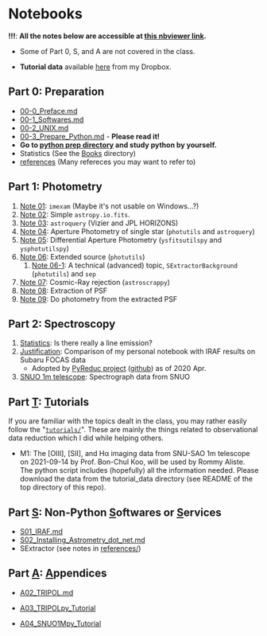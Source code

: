 # Notebooks

**!!!**: **All the notes below are accessible at [this nbviewer link](https://nbviewer.jupyter.org/github/ysbach/SNU_AOclass/tree/master/Notebooks/).**

* Some of Part 0, S, and A are not covered in the class.

* **Tutorial data** available [here](https://www.dropbox.com/sh/3a1j3495o08yweh/AACSPhIhLwut38yYX8mjvX3ka?dl=0) from my Dropbox.



## Part 0: Preparation

* [00-0_Preface.md](00-0_Preface.md)
* [00-1_Softwares.md](00-1_Softwares.md)
* [00-2_UNIX.md](00-2_UNIX.md)
* [00-3_Prepare_Python.md](00-3_Prepare_Python.md) - **Please read it!**
* **Go to [python prep directory](python_prep) and study python by yourself.**
* Statistics (See the [Books](../Books) directory)
* [references](references/) (Many refereces you may want to refer to)



## Part 1: Photometry

1. [Note 01](https://nbviewer.jupyter.org/github/ysbach/SNU_AOclass/blob/master/Notebooks/01-imexam.ipynb): ``imexam`` (Maybe it's not usable on Windows...?)
2. [Note 02](https://nbviewer.jupyter.org/github/ysbach/SNU_AOclass/blob/master/Notebooks/02-Opening_FITS.ipynb): Simple ``astropy.io.fits``.
3. [Note 03](https://nbviewer.jupyter.org/github/ysbach/SNU_AOclass/blob/master/Notebooks/03-Query.ipynb): `astroquery` (Vizier and JPL HORIZONS)
4. [Note 04](https://nbviewer.jupyter.org/github/ysbach/SNU_AOclass/blob/master/Notebooks/04-Aperture_Phot_01.ipynb): Aperture Photometry of single star (`photutils` and `astroquery`)
5. [Note 05](https://nbviewer.jupyter.org/github/ysbach/SNU_AOclass/blob/master/Notebooks/05-Differential_Phot.ipynb): Differential Aperture Photometry (`ysfitsutilspy` and `ysphotutilspy`)
6. [Note 06](https://nbviewer.jupyter.org/github/ysbach/SNU_AOclass/blob/master/Notebooks/06-Extended_Sources.ipynb): Extended source (``photutils``)
   1. [Note 06-1](https://nbviewer.jupyter.org/github/ysBach/SNU_AOclass/blob/master/Notebooks/06-1_photutils_SExtractorBackground_and_sep.ipynb): A technical (advanced) topic, ``SExtractorBackground`` (``photutils``) and ``sep``
7. [Note 07](https://nbviewer.jupyter.org/github/ysbach/SNU_AOclass/blob/master/Notebooks/07-Cosmic_Ray_Rejection.ipynb): Cosmic-Ray rejection (``astroscrappy``)
8. [Note 08](https://nbviewer.jupyter.org/github/ysbach/SNU_AOclass/blob/master/Notebooks/08-PSF_Extraction.ipynb): Extraction of PSF
9. [Note 09](https://nbviewer.jupyter.org/github/ysbach/SNU_AOclass/blob/master/Notebooks/09-PSF_Phot.ipynb): Do photometry from the extracted PSF



## Part 2: Spectroscopy

1. [Statistics](https://nbviewer.jupyter.org/github/ysBach/SNU_AOclass/blob/master/Notebooks/Spectroscopy_Simulation.ipynb): Is there really a line emission?
2. [Justification](https://nbviewer.jupyter.org/github/ysBach/SNU_AOclass/blob/master/Notebooks/Spectroscopy_in_Python.ipynb): Comparison of my personal notebook with IRAF results on Subaru FOCAS data
   * Adopted by [PyReduc project](https://keheintz.github.io/PyReduc/) ([github](https://github.com/keheintz/PyReduc)) as of 2020 Apr.
3. [SNUO 1m telescope](https://nbviewer.jupyter.org/github/ysBach/SNU_AOclass/blob/master/Notebooks/Spectroscopy_Example.ipynb): Spectrograph data from SNUO



## Part <u>T</u>: <u>T</u>utorials

If you are familiar with the topics dealt in the class, you may rather easily follow the "[``tutorials/``](tutorials/)". These are mainly the things related to observational data reduction which I did while helping others. 

* M1: The [OIII], [SII], and Hα imaging data from SNU-SAO 1m telescope on 2021-09-14 by Prof. Bon-Chul Koo, will be used by Rommy Aliste. The python script includes (hopefully) all the information needed. Please download the data from the tutorial_data directory (see README of the top directory of this repo).



## Part <u>S</u>: Non-Python <u>S</u>oftwares or <u>S</u>ervices

* [S01_IRAF.md](Notebooks/S01_IRAF.md)
* [S02_Installing_Astrometry_dot_net.md](Notebooks/S02_Installing_Astrometry_dot_net.md)
* SExtractor (see notes in [references/](references/))



## Part <u>A</u>: <u>A</u>ppendices

* [A02_TRIPOL.md](Notebooks/A02_TRIPOL.md)
* [A03_TRIPOLpy_Tutorial](https://nbviewer.jupyter.org/github/ysbach/SNU_AOclass/blob/master/Notebooks/A03_TRIPOLpy_Tutorial.ipynb)

* [A04_SNUO1Mpy_Tutorial](https://nbviewer.jupyter.org/github/ysbach/SNU_AOclass/blob/master/Notebooks/A04_SNUO1Mpy_Tutorial.ipynb)